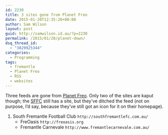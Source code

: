 ```yaml
---
id: 2230
title: 3 sites gone from Planet Freo
date: 2015-01-20T12:35:20+00:00
author: Sam Wilson
layout: post
guid: http://samwilson.id.au/?p=2230
permalink: /2015/01/20/planet-down/
dsq_thread_id:
  - "3829925344"
categories:
  - Programming
tags:
  - fremantle
  - Planet Freo
  - RSS
  - websites
---
```

Three feeds are gone from [Planet Freo](http://freo.org.au/planet/). Only two of the sites are kaput though; the [SFFC](http://southfremantlefc.com.au) still has a site, but they’ve ditched the feed (not on purpose, I’d say, because they’ve still got an icon for it on their homepage).

  1. South Fremantle Football Club `http://southfremantlefc.com.au/` 
      * FreOasis `http://freoasis.org`
      * Fremantle Carnevale `http://www.fremantlecarnevale.com.au/`</ol>